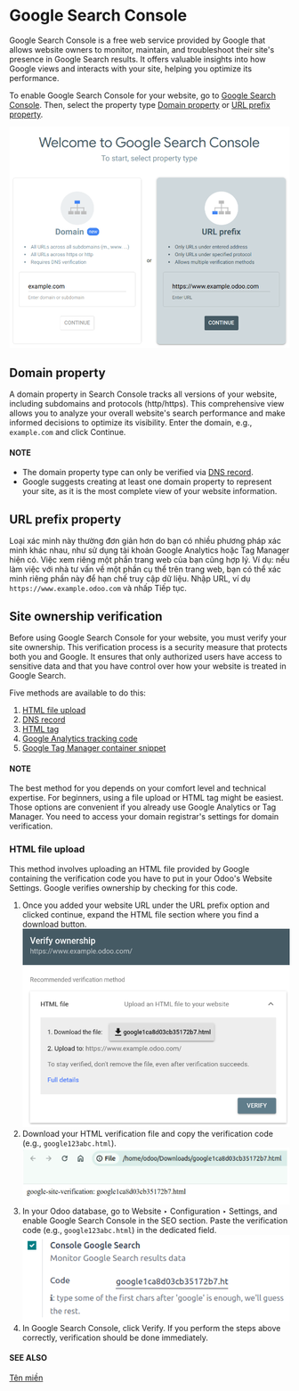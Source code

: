 # Google Search Console

Google Search Console is a free web service provided by Google that allows website owners to
monitor, maintain, and troubleshoot their site's presence in Google Search results. It offers
valuable insights into how Google views and interacts with your site, helping you optimize its
performance.

To enable Google Search Console for your website, go to [Google Search Console](https://search.google.com/search-console/welcome). Then, select the property type
[Domain property](#gsc-domain) or [URL prefix property](#gsc-url-prefix).

![Google Search Console domain or URL prefix](../../../../.gitbook/assets/add-domain-or-url-prefix.png)

<a id="gsc-domain"></a>

## Domain property

A domain property in Search Console tracks all versions of your website, including subdomains and
protocols (http/https). This comprehensive view allows you to analyze your overall website's search
performance and make informed decisions to optimize its visibility. Enter the domain, e.g.,
`example.com` and click Continue.

#### NOTE
- The domain property type can only be verified via
  [DNS record](https://support.google.com/webmasters/answer/9008080?hl=en#domain_name_verification&zippy=%2Chtml-tag).
- Google suggests creating at least one domain property to represent your site, as it is the most
  complete view of your website information.

<a id="gsc-url-prefix"></a>

## URL prefix property

Loại xác minh này thường đơn giản hơn do bạn có nhiều phương pháp xác minh khác nhau, như sử dụng tài khoản Google Analytics hoặc Tag Manager hiện có. Việc xem riêng một phần trang web của bạn cũng hợp lý. Ví dụ: nếu làm việc với nhà tư vấn về một phần cụ thể trên trang web, bạn có thể xác minh riêng phần này để hạn chế truy cập dữ liệu. Nhập URL, ví dụ `https://www.example.odoo.com` và nhấp Tiếp tục.

## Site ownership verification

Before using Google Search Console for your website, you must verify your site ownership. This
verification process is a security measure that protects both you and Google. It ensures that only
authorized users have access to sensitive data and that you have control over how your website is
treated in Google Search.

Five methods are available to do this:

<a id="website-google-search-console"></a>
1. [HTML file upload](#gsc-html-file-upload)
2. [DNS record](https://support.google.com/webmasters/answer/9008080?hl=en#domain_name_verification&zippy=%2Chtml-tag)
3. [HTML tag](https://support.google.com/webmasters/answer/9008080?hl=en#meta_tag_verification&zippy=%2Chtml-tag)
4. [Google Analytics tracking code](https://support.google.com/webmasters/answer/9008080?hl=en#google_analytics_verification)
5. [Google Tag Manager container snippet](https://support.google.com/webmasters/answer/9008080?hl=en#google_tag_manager_verification)

#### NOTE
The best method for you depends on your comfort level and technical expertise. For beginners,
using a file upload or HTML tag might be easiest. Those options are convenient if you already use
Google Analytics or Tag Manager. You need to access your domain registrar's settings for domain
verification.

<a id="gsc-html-file-upload"></a>

### HTML file upload

This method involves uploading an HTML file provided by Google containing the verification code you
have to put in your Odoo's Website Settings. Google verifies ownership by checking for this code.

1. Once you added your website URL under the URL prefix option and clicked continue,
   expand the HTML file section where you find a download <i class="fa fa-download"></i> button.
   ![HTML file download](../../../../.gitbook/assets/html-file-download.png)
2. Download your HTML verification file and copy the verification code (e.g., `google123abc.html`).
   ![Open and copy html file](../../../../.gitbook/assets/open-copy-html-file.png)
3. In your Odoo database, go to Website ‣ Configuration ‣ Settings,
   and enable Google Search Console in the SEO section. Paste the
   verification code (e.g., `google123abc.html`) in the dedicated field.
   ![Paste html code in Odoo](../../../../.gitbook/assets/paste-html-code-settings.png)
4. In Google Search Console, click Verify. If you perform the steps above correctly,
   verification should be done immediately.

#### SEE ALSO
[Tên miền](applications/websites/website/configuration/domain_names.md)
